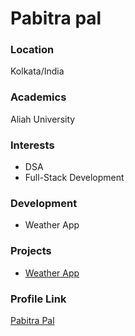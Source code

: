 # Pabitra pal

### Location

Kolkata/India

### Academics

Aliah University

### Interests

- DSA
- Full-Stack Development

### Development

- Weather App

### Projects

- [Weather App](https://pabitra0011.github.io/hello.weather/)

### Profile Link

[Pabitra Pal](https://github.com/pabitra0011)
